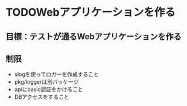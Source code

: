 # TODOWebアプリケーションを作る

## 目標：テストが通るWebアプリケーションを作る

## 制限 
- slogを使ってロガーを作成すること
- pkg/loggerは別パッケージ
- apiにbasic認証をかけること
- DBアクセスをすること